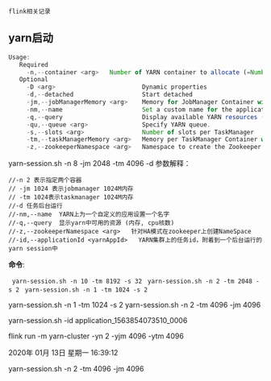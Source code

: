 `flink相关记录`

## yarn启动


```js
Usage:
   Required
     -n,--container <arg>   Number of YARN container to allocate (=Number of Task Managers)
   Optional
     -D <arg>                        Dynamic properties
     -d,--detached                   Start detached
     -jm,--jobManagerMemory <arg>    Memory for JobManager Container with optional unit (default: MB)
     -nm,--name                      Set a custom name for the application on YARN
     -q,--query                      Display available YARN resources (memory, cores)
     -qu,--queue <arg>               Specify YARN queue.
     -s,--slots <arg>                Number of slots per TaskManager
     -tm,--taskManagerMemory <arg>   Memory per TaskManager Container with optional unit (default: MB)
     -z,--zookeeperNamespace <arg>   Namespace to create the Zookeeper sub-paths for HA mode
```

yarn-session.sh -n 8 -jm 2048 -tm 4096 -d
参数解释：
```
//-n 2 表示指定两个容器
// -jm 1024 表示jobmanager 1024M内存
// -tm 1024表示taskmanager 1024M内存
//-d 任务后台运行
//-nm,--name  YARN上为一个自定义的应用设置一个名字
//-q,--query  显示yarn中可用的资源 (内存, cpu核数)
//-z,--zookeeperNamespace <arg>   针对HA模式在zookeeper上创建NameSpace
//-id,--applicationId <yarnAppId>   YARN集群上的任务id，附着到一个后台运行的yarn session中
```
**命令**:

` yarn-session.sh -n 10 -tm 8192 -s 32`
` yarn-session.sh -n 2 -tm 2048 -s 2`
` yarn-session.sh -n 1 -tm 1024 -s 2`

yarn-session.sh -n 1 -tm 1024 -s 2
yarn-session.sh -n 2 -tm 4096 -jm  4096

yarn-session.sh -id application_1563854073510_0006

flink run -m yarn-cluster -yn 2 -yjm 4096 -ytm  4096


2020年 01月 13日 星期一 16:39:12

yarn-session.sh -n 2 -tm 4096 -jm  4096
